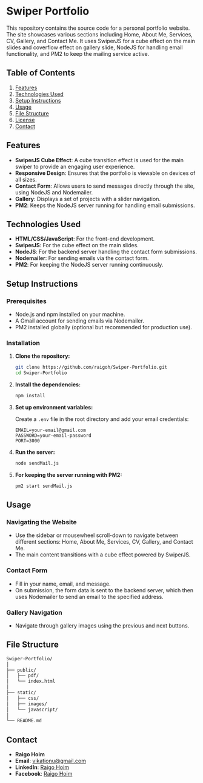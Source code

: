 # Swiper Portfolio

This repository contains the source code for a personal portfolio website. The site showcases various sections including Home, About Me, Services, CV, Gallery, and Contact Me. It uses SwiperJS for a cube effect on the main slides and coverflow effect on gallery slide, NodeJS for handling email functionality, and PM2 to keep the mailing service active.

## Table of Contents

1. [Features](#features)
2. [Technologies Used](#technologies-used)
3. [Setup Instructions](#setup-instructions)
4. [Usage](#usage)
5. [File Structure](#file-structure)
6. [License](#license)
7. [Contact](#contact)

## Features

- **SwiperJS Cube Effect**: A cube transition effect is used for the main swiper to provide an engaging user experience.
- **Responsive Design**: Ensures that the portfolio is viewable on devices of all sizes.
- **Contact Form**: Allows users to send messages directly through the site, using NodeJS and Nodemailer.
- **Gallery**: Displays a set of projects with a slider navigation.
- **PM2**: Keeps the NodeJS server running for handling email submissions.

## Technologies Used

- **HTML/CSS/JavaScript**: For the front-end development.
- **SwiperJS**: For the cube effect on the main slides.
- **NodeJS**: For the backend server handling the contact form submissions.
- **Nodemailer**: For sending emails via the contact form.
- **PM2**: For keeping the NodeJS server running continuously.

## Setup Instructions

### Prerequisites

- Node.js and npm installed on your machine.
- A Gmail account for sending emails via Nodemailer.
- PM2 installed globally (optional but recommended for production use).

### Installation

1. **Clone the repository:**

   ```bash
   git clone https://github.com/raigoh/Swiper-Portfolio.git
   cd Swiper-Portfolio
   ```

2. **Install the dependencies:**

   ```bash
   npm install
   ```

3. **Set up environment variables:**

   Create a `.env` file in the root directory and add your email credentials:

   ```env
   EMAIL=your-email@gmail.com
   PASSWORD=your-email-password
   PORT=3000
   ```

4. **Run the server:**

   ```bash
   node sendMail.js
   ```

5. **For keeping the server running with PM2:**

   ```bash
   pm2 start sendMail.js
   ```

## Usage

### Navigating the Website

- Use the sidebar or mousewheel scroll-down to navigate between different sections: Home, About Me, Services, CV, Gallery, and Contact Me.
- The main content transitions with a cube effect powered by SwiperJS.

### Contact Form

- Fill in your name, email, and message.
- On submission, the form data is sent to the backend server, which then uses Nodemailer to send an email to the specified address.

### Gallery Navigation

- Navigate through gallery images using the previous and next buttons.

## File Structure

```bash
Swiper-Portfolio/
│
├── public/
│   ├── pdf/
│   └── index.html
│
├── static/
│   ├── css/
│   ├── images/
│   └── javascript/
│
└── README.md
```

## Contact

- **Raigo Hoim**
- **Email**: [vikationu@gmail.com](mailto:vikationu@gmail.com)
- **LinkedIn**: [Raigo Hoim](https://www.linkedin.com/in/raigo-hoim/)
- **Facebook**: [Raigo Hoim](https://www.facebook.com/raigo.hoim/)
